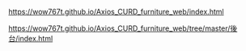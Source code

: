 https://wow767t.github.io/Axios_CURD_furniture_web/index.html

https://wow767t.github.io/Axios_CURD_furniture_web/tree/master/後台/index.html
